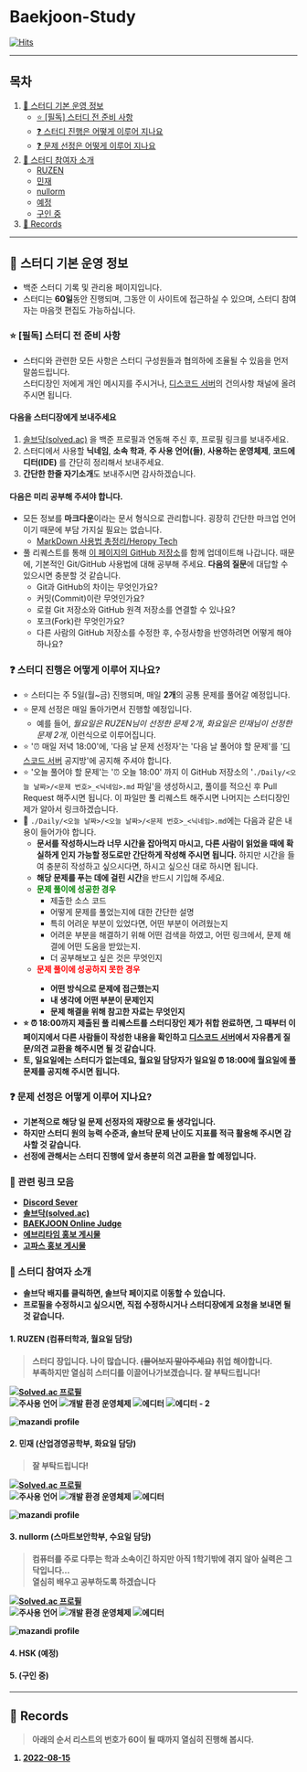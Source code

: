 # Baekjoon-Study

[![Hits](https://hits.seeyoufarm.com/api/count/incr/badge.svg?url=https%3A%2F%2Fnachiketa3299.github.io%2FBaekjoon-Study%2F&count_bg=%23000000&title_bg=%236452D9&icon=micro-dot-blog.svg&icon_color=%23FFF46E&title=%EB%B0%A9%EB%AC%B8&edge_flat=true)](https://hits.seeyoufarm.com)

---

## 목차

1. [🔔 스터디 기본 운영 정보](#🔔-스터디-기본-운영-정보)
    - [⭐️ \[필독\] 스터디 전 준비 사항](#⭐️-필독-스터디-전-준비-사항)
    - [❓ 스터디 진행은 어떻게 이루어 지나요](#❓-스터디-진행은-어떻게-이루어-지나요)
    - [❓ 문제 선정은 어떻게 이루어 지나요](#❓-문제-선정은-어떻게-이루어-지나요)
2. [👥 스터디 참여자 소개](#👥-스터디-참여자-소개)
    - [RUZEN](#1-ruzen-컴퓨터학과-월요일-담당)
    - [민재](#2-민재-산업경영공학부-화요일-담당)
    - [nullorm](#3-nullorm-스마트보안학부-수요일-담당)
    - [예정]()
    - [구인 중]()
3. [🌟 Records](#🌟-records)

---

## 🔔 스터디 기본 운영 정보

- 백준 스터디 기록 및 관리용 페이지입니다.  
- 스터디는 **60일**동안 진행되며, 그동안 이 사이트에 접근하실 수 있으며, 스터디 참여자는 마음껏 편집도 가능하십니다.

### ⭐️ \[필독\] 스터디 전 준비 사항

- 스터디와 관련한 모든 사항은 스터디 구성원들과 협의하에 조율될 수 있음을 먼저 말씀드립니다.  
스터디장인 저에게 개인 메시지를 주시거나, [디스코드 서버](https://discord.gg/FzhGZhU6)의 건의사항 채널에 올려주시면 됩니다.

#### 다음을 스터디장에게 보내주세요

1. [솔브닥(solved.ac)](https://solved.ac) 을 백준 프로필과 연동해 주신 후, 프로필 링크를 보내주세요.
2. 스터디에서 사용할 **닉네임**, **소속 학과**, **주 사용 언어(들)**, **사용하는 운영체제**, **코드에디터(IDE)** 를 간단히 정리해서 보내주세요.
3. **간단한 한줄 자기소개**도 보내주시면 감사하겠습니다.

#### 다음은 미리 공부해 주셔야 합니다.

- 모든 정보를 **마크다운**이라는 문서 형식으로 관리합니다. 굉장히 간단한 마크업 언어이기 때문에 부담 가지실 필요는 없습니다. 
  - [MarkDown 사용법 총정리/Heropy Tech](https://heropy.blog/2017/09/30/markdown/)
- 풀 리퀘스트를 통해 [이 페이지의 GitHub 저장소](https://github.com/nachiketa3299/Baekjoon-Study)를 함께 업데이트해 나갑니다. 때문에, 기본적인 Git/GitHub 사용법에 대해 공부해 주세요. **다음의 질문**에 대답할 수 있으시면 충분할 것 같습니다.
  - Git과 GitHub의 차이는 무엇인가요?
  - 커밋(Commit)이란 무엇인가요?
  - 로컬 Git 저장소와 GitHub 원격 저장소를 연결할 수 있나요?
  - 포크(Fork)란 무엇인가요?
  - 다른 사람의 GitHub 저장소를 수정한 후, 수정사항을 반영하려면 어떻게 해야하나요?

### ❓ 스터디 진행은 어떻게 이루어 지나요?

- ⭐️ 스터디는 주 5일(월~금) 진행되며, 매일 **2개**의 공통 문제를 풀어갈 예정입니다.
- ⭐️ 문제 선정은 매일 돌아가면서 진행할 예정입니다.
   - 예를 들어, *월요일은 RUZEN님이 선정한 문제 2개*, *화요일은 민재님이 선정한 문제 2개*, 이런식으로 이루어집니다.
- ⭐️ '⏰ 매일 저녁 18:00'에, '다음 날 문제 선정자'는 '다음 날 풀어야 할 문제'를 '[디스코드 서버](https://discord.gg/FzhGZhU6) 공지방'에 공지해 주셔야 합니다.
- ⭐️ '오늘 풀어야 할 문제'는 '⏰ 오늘 18:00' 까지 이 GitHub 저장소의 '`./Daily/<오늘 날짜>/<문제 번호>_<닉네임>.md` 파일'을 생성하시고, 풀이를 적으신 후 Pull Request 해주시면 됩니다. 이 파일만 풀 리퀘스트 해주시면 나머지는 스터디장인 제가 알아서 링크하겠습니다.
- 🌟 `./Daily/<오늘 날짜>/<오늘 날짜>/<문제 번호>_<닉네임>.md`에는 다음과 같은 내용이 들어가야 합니다. 
  - **문서를 작성하시느라 너무 시간을 잡아먹지 마시고, 다른 사람이 읽었을 때에 확실하게 인지 가능할 정도로만 간단하게 작성해 주시면 됩니다.** 하지만 시간을 들여 충분히 작성하고 싶으시다면, 하시고 싶으신 대로 하시면 됩니다. 
  - **해당 문제를 푸는 데에 걸린 시간**을 반드시 기입해 주세요.
  - <span style='color:green'><strong>문제 풀이에 성공한 경우</strong></span>
      - 제출한 소스 코드
      - 어떻게 문제를 풀었는지에 대한 간단한 설명
      - 특히 어려운 부분이 있었다면, 어떤 부분이 어려웠는지
      - 어려운 부분을 해결하기 위해 어떤 검색을 하였고, 어떤 링크에서, 문제 해결에 어떤 도움을 받았는지.
      - 더 공부해보고 싶은 것은 무엇인지
  - <span style='color:red'><strong>문제 풀이에 성공하지 못한 경우<strong></span>
      - 어떤 방식으로 문제에 접근했는지
      - 내 생각에 어떤 부분이 문제인지
      - 문제 해결을 위해 참고한 자료는 무엇인지
- ⭐️ ⏰ 18:00까지 제출된 풀 리퀘스트를 스터디장인 제가 취합 완료하면, 그 때부터 이 페이지에서 다른 사람들이 작성한 내용을 확인하고 [디스코드 서버](https://discord.gg/FzhGZhU6)에서 자유롭게 질문/의견 교환을 해주시면 될 것 같습니다.
- 토, 일요일에는 스터디가 없는데요, 월요일 담당자가 일요일 ⏰ 18:00에 월요일에 풀 문제를 공지해 주시면 됩니다.

### ❓ 문제 선정은 어떻게 이루어 지나요?

- 기본적으로 해당 일 문제 선정자의 재량으로 둘 생각입니다.
- 하지만 스터디 원의 능력 수준과, 솔브닥 문제 난이도 지표를 적극 활용해 주시면 감사할 것 같습니다.
- 선정에 관해서는 스터디 진행에 앞서 충분히 의견 교환을 할 예정입니다.

### 🔗 관련 링크 모음

- [Discord Sever](https://discord.gg/FzhGZhU6)
- [솔브닥(solved.ac)](https://solved.ac)
- [BAEKJOON Online Judge](https://www.acmicpc.net)
- [에브리타임 홍보 게시물](https://everytime.kr/370507/v/263175892)
- [고파스 홍보 게시물](https://www.koreapas.com/bbs/view.php?id=study&page=1&sn1=&divpage=6&sn=off&ss=on&sc=on&no=43705)

### 👥 스터디 참여자 소개

- 솔브닥 배지를 클릭하면, 솔브닥 페이지로 이동할 수 있습니다.  
- 프로필을 수정하시고 싶으시면, 직접 수정하시거나 스터디장에게 요청을 보내면 될 것 같습니다.

#### 1. **RUZEN** (컴퓨터학과, 월요일 담당)

> 스터디 장입니다. 나이 많습니다. ~~(물어보지 말아주세요)~~ 취업 해야합니다.  
> 부족하지만 열심히 스터디를 이끌어나가보겠습니다. 잘 부탁드립니다!

[![Solved.ac 프로필](http://mazassumnida.wtf/api/mini/generate_badge?boj=nachiketa3299)](https://solved.ac/nachiketa3299)  
![주사용 언어](https://img.shields.io/badge/C%2B%2B-00599C?style=for-the-badge&logo=c%2B%2B&logoColor=white)
![개발 환경 운영체제](https://img.shields.io/badge/mac%20os-000000?style=for-the-badge&logo=apple&logoColor=white)
![에디터](https://img.shields.io/badge/Visual_Studio_Code-0078D4?style=for-the-badge&logo=visual%20studio%20code&logoColor=white)
![에디터 - 2](https://img.shields.io/badge/VIM-%2311AB00.svg?&style=for-the-badge&logo=vim&logoColor=white)

![mazandi profile](http://mazandi.herokuapp.com/api?handle=nachiketa3299&theme=dark)

#### 2. **민재** (산업경영공학부, 화요일 담당)

> 잘 부탁드립니다!

[![Solved.ac 프로필](http://mazassumnida.wtf/api/mini/generate_badge?boj=lake041)](https://solved.ac/lake041)  
![주사용 언어](https://img.shields.io/badge/Python-14354C?style=for-the-badge&logo=python&logoColor=white)
![개발 환경 운영체제](https://img.shields.io/badge/Windows-0078D6?style=for-the-badge&logo=windows&logoColor=white)
![에디터](https://img.shields.io/badge/Visual_Studio_Code-0078D4?style=for-the-badge&logo=visual%20studio%20code&logoColor=white)

![mazandi profile](http://mazandi.herokuapp.com/api?handle=lake041&theme=dark)

#### 3. **nullorm** (스마트보안학부, 수요일 담당)

> 컴퓨터를 주로 다루는 학과 소속이긴 하지만 아직 1학기밖에 겪지 않아 실력은 그닥입니다...  
> 열심히 배우고 공부하도록 하겠습니다

[![Solved.ac 프로필](http://mazassumnida.wtf/api/mini/generate_badge?boj=jhy2301)](https://solve.ac/jhy2301)  
![주사용 언어](https://img.shields.io/badge/C-00599C?style=for-the-badge&logo=c&logoColor=white)
![개발 환경 운영체제](https://img.shields.io/badge/Windows-0078D6?style=for-the-badge&logo=windows&logoColor=white)
![에디터](https://img.shields.io/badge/Visual_Studio_Code-0078D4?style=for-the-badge&logo=visual%20studio%20code&logoColor=white)

![mazandi profile](http://mazandi.herokuapp.com/api?handle=jhy2301&theme=dark)

#### 4. HSK (예정)

#### 5. (구인 중)

---

## 🌟 Records

> 아래의 순서 리스트의 번호가 60이 될 때까지 열심히 진행해 봅시다.

1. [2022-08-15](./Daily/2022-08-15/2022-08-15.md)

<!--
## 이 페이지를 만드는 데에 도움이 되었던 사이트

- [Awesome Badges](https://dev.to/envoy_/150-badges-for-github-pnk)
-->